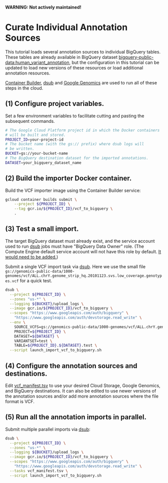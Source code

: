 **WARNING: Not actively maintained!**

Curate Individual Annotation Sources
====================================

This tutorial loads several annotation sources to individual BigQuery tables.
These tables are already available in BigQuery
dataset
[bigquery-public-data:human_variant_annotation](https://bigquery.cloud.google.com/dataset/bigquery-public-data:human_variant_annotation),
but the configuration in this tutorial can be updated to load new versions of
these resources or load additional annotation resources.

[Container Builder](https://cloud.google.com/container-builder/docs/overview),
[dsub](https://github.com/googlegenomics/dsub)
and [Google Genomics](https://cloud.google.com/genomics/) are used to run all of
these steps in the cloud.

## (1) Configure project variables.

Set a few environment variables to facilitate cutting and pasting the subsequent
commands.

``` bash
# The Google Cloud Platform project id in which the Docker containers
# will be built and stored.
PROJECT_ID=your-project-id
# The bucket name (with the gs:// prefix) where dsub logs will
# be written.
BUCKET=gs://your-bucket-name
# The BigQuery destination dataset for the imported annotations.
DATASET=your_bigquery_dataset_name
```

## (2) Build the importer Docker container.

Build the VCF importer image using the Container Builder service:

``` bash
gcloud container builds submit \
    --project ${PROJECT_ID} \
    --tag gcr.io/${PROJECT_ID}/vcf_to_bigquery \
    .
```

## (3) Test a small import.

The target BigQuery dataset must already exist, and the service account used to
run [dsub](https://cloud.google.com/genomics/v1alpha2/dsub) jobs must have
"BigQuery Data Owner" role.  (The Compute Engine default service account will
not have this role by
default.
[It would need to be added.](https://cloud.google.com/iam/docs/granting-roles-to-service-accounts))

Submit a single VCF import task
via [dsub](https://cloud.google.com/genomics/v1alpha2/dsub).  Here we use the
small file
`gs://genomics-public-data/1000-genomes/vcf/ALL.chrY.genome_strip_hq.20101123.svs.low_coverage.genotypes.vcf`
for a quick test.

``` bash
dsub \
  --project ${PROJECT_ID} \
  --zones "us-*" \
  --logging ${BUCKET}/upload_logs \
  --image gcr.io/${PROJECT_ID}/vcf_to_bigquery \
  --scopes "https://www.googleapis.com/auth/bigquery" \
    "https://www.googleapis.com/auth/devstorage.read_write" \
  --env \
    SOURCE_VCFS=gs://genomics-public-data/1000-genomes/vcf/ALL.chrY.genome_strip_hq.20101123.svs.low_coverage.genotypes.vcf \
    PROJECT=${PROJECT_ID} \
    DATASET=${DATASET} \
    VARIANTSET=test \
    TABLE=${PROJECT_ID}.${DATASET}.test \
  --script launch_import_vcf_to_bigquery.sh
```

## (4) Configure the annotation sources and destinations.

Edit [vcf_manifest.tsv](vcf_manifest.tsv) to use your desired Cloud Storage,
Google Genomics, and BigQuery destinations.  It can also be edited to use newer
versions of the annotation sources and/or add more annotation sources where the
file format is VCF.

## (5) Run all the annotation imports in parallel.

Submit multiple parallel imports via
[dsub](https://cloud.google.com/genomics/v1alpha2/dsub):

``` bash
dsub \
  --project ${PROJECT_ID} \
  --zones "us-*" \
  --logging ${BUCKET}/upload_logs \
  --image gcr.io/${PROJECT_ID}/vcf_to_bigquery \
  --scopes "https://www.googleapis.com/auth/bigquery" \
    "https://www.googleapis.com/auth/devstorage.read_write" \
  --tasks vcf_manifest.tsv \
  --script launch_import_vcf_to_bigquery.sh
```
